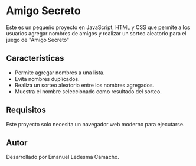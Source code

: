 <h1>Amigo Secreto</h1>

<p> Este es un pequeño proyecto en JavaScript, HTML y CSS que permite a los usuarios agregar nombres de amigos y realizar un sorteo aleatorio para el juego de "Amigo Secreto"</p>

<h2>Características</h2>

<ul>
<li>Permite agregar nombres a una lista.</li>
<li>Evita nombres duplicados.</li>
<li>Realiza un sorteo aleatorio entre los nombres agregados.</li>
<li>Muestra el nombre seleccionado como resultado del sorteo.</li>
</ul>

<h2>Requisitos</h2>

<p> Este proyecto solo necesita un navegador web moderno para ejecutarse.</p>

<h2>Autor</h2>

<p>Desarrollado por Emanuel Ledesma Camacho.</p>
